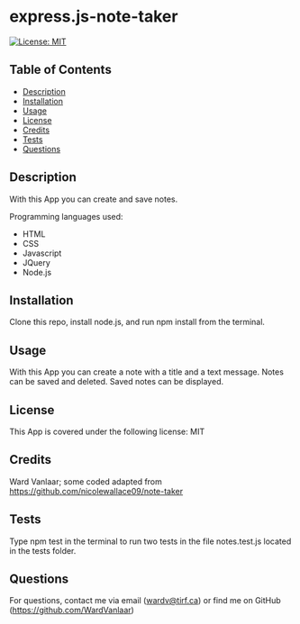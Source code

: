 # express.js-note-taker
[![License: MIT](https://img.shields.io/badge/License-MIT-yellow.svg)](https://opensource.org/licenses/MIT)
## Table of Contents
* [Description](#Description)
* [Installation](#Installation)
* [Usage](#Usage)
* [License](#License)
* [Credits](#Credits)
* [Tests](#Tests)
* [Questions](#Questions)


## Description
With this App you can create and save notes.

Programming languages used:
* HTML
* CSS
* Javascript
* JQuery
* Node.js


## Installation
Clone this repo, install node.js, and run npm install from the terminal.

## Usage
With this App you can create a note with a title and a text message. Notes can be saved and deleted. Saved notes can be displayed.

## License
This App is covered under the following license: MIT

## Credits
Ward Vanlaar; some coded adapted from https://github.com/nicolewallace09/note-taker

## Tests
Type npm test in the terminal to run two tests in the file notes.test.js located in the tests folder.

## Questions
For questions, contact me via email (wardv@tirf.ca) or find me on GitHub (https://github.com/WardVanlaar)
  
